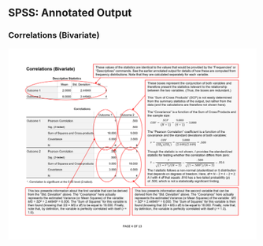 ## SPSS: Annotated Output

### Correlations (Bivariate)

<p align="center"><kbd><img src="correlations.png"></kbd></p>
